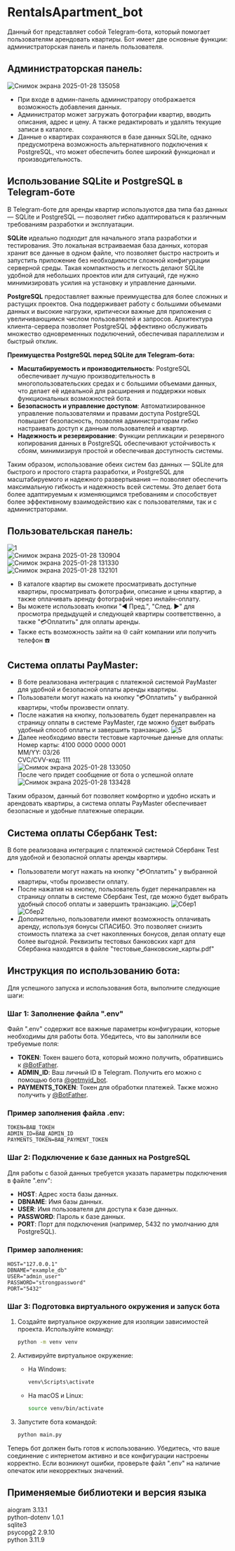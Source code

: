 # RentalsApartment_bot
Данный бот представляет собой Telegram-бота, который помогает пользователям арендовать квартиры. Бот имеет две основные функции: администраторская панель и панель пользователя. <br />
## Администраторская панель:
![Снимок экрана 2025-01-28 135058](https://github.com/user-attachments/assets/2b35828b-cf0a-4a5c-b80f-a779f415db83)<br />

- При входе в админ-панель администратору отображается возможность добавления данных.
- Администратор может загружать фотографии квартир, вводить описания, адрес и цену. А также редактировать и удалять текущие записи в каталоге. 
- Данные о квартирах сохраняются в базе данных SQLite, однако предусмотрена возможность альтернативного подключения к PostgreSQL, что может обеспечить более широкий функционал и производительность.
## Использование SQLite и PostgreSQL в Telegram-боте
В Telegram-боте для аренды квартир используются два типа баз данных — SQLite и PostgreSQL — позволяет гибко адаптироваться к различным требованиям разработки и эксплуатации. 

**SQLite** идеально подходит для начального этапа разработки и тестирования. Это локальная встраиваемая база данных, которая хранит все данные в одном файле, что позволяет быстро настроить и запустить приложение без необходимости сложной конфигурации серверной среды. Такая компактность и легкость делают SQLite удобной для небольших проектов или для ситуаций, где нужно минимизировать усилия на установку и управление данными.

**PostgreSQL** предоставляет важные преимущества для более сложных и растущих проектов. Она поддерживает работу с большими объемами данных и высокие нагрузки, критически важные для приложения с увеличивающимся числом пользователей и запросов. Архитектура клиента-сервера позволяет PostgreSQL эффективно обслуживать множество одновременных подключений, обеспечивая параллелизм и быстрый отклик. 

**Преимущества PostgreSQL перед SQLite для Telegram-бота:**

- **Масштабируемость и производительность**: PostgreSQL обеспечивает лучшую производительность в многопользовательских средах и с большими объемами данных, что делает её идеальной для расширения и поддержки новых функциональных возможностей бота.
- **Безопасность и управление доступом**: Автоматизированное управление пользователями и правами доступа PostgreSQL повышает безопасность, позволяя администраторам гибко настраивать доступ к данным пользователей и квартир.
- **Надежность и резервирование**: Функции репликации и резервного копирования данных в PostgreSQL обеспечивают устойчивость к сбоям, минимизируя простой и обеспечивая доступность системы.

Таким образом, использование обеих систем баз данных — SQLite для быстрого и простого старта разработки, и PostgreSQL для масштабируемого и надежного развертывания — позволяет обеспечить максимальную гибкость и надежность всей системы. Это делает бота более адаптируемым к изменяющимся требованиям и способствует более эффективному взаимодействию как с пользователями, так и с администраторами.

 ## Пользовательская панель:
![1](https://github.com/user-attachments/assets/1b289697-0949-4ca2-9b7b-e09d968fd17c)<br />
![Снимок экрана 2025-01-28 130904](https://github.com/user-attachments/assets/56b35dfb-efe7-4867-aa7a-ff19832cf2aa)<br />
![Снимок экрана 2025-01-28 131330](https://github.com/user-attachments/assets/8335b039-acc9-4570-b04d-35c80486fd98)<br />
![Снимок экрана 2025-01-28 132101](https://github.com/user-attachments/assets/f96e7dec-cd54-467d-b166-e88177aee595)<br />

- В каталоге квартир вы сможете просматривать доступные квартиры, просматривать фотографии, описание и цены квартир, а также оплачивать аренду фотографий через инлайн-оплату.
- Вы можете использовать кнопки "◀ Пред.", "След. ▶" для просмотра предыдущей и следующей квартиры соответственно, а также "💳Оплатить" для оплаты аренды.
- Также есть возможность зайти на 🌐 сайт компании или получить телефон ☎️

 ## Система оплаты PayMaster:
- В боте реализована интеграция с платежной системой PayMaster для удобной и безопасной оплаты аренды квартиры.
- Пользователи могут нажать на кнопку "💳Оплатить" у выбранной квартиры, чтобы произвести оплату.
- После нажатия на кнопку, пользователь будет перенаправлен на страницу оплаты в системе PayMaster, где можно будет выбрать удобный способ оплаты и завершить транзакцию. 
 ![5](https://github.com/user-attachments/assets/a1bb13ea-8507-4279-bb67-a746d8241c31)<br />
- Далее необходимо ввести тестовые карточные данные для оплаты:<br />
Номер карты: 4100 0000 0000 0001 <br />
MM/YY: 03/26 <br />
CVC/CVV-код: 111 <br />
![Снимок экрана 2025-01-28 133050](https://github.com/user-attachments/assets/e9096683-7dd6-4ec5-87f8-ea8466ee8c32)<br />
После чего придет сообщение от бота о успешной оплате
![Снимок экрана 2025-01-28 133428](https://github.com/user-attachments/assets/0d80a590-3fff-445c-b75e-57cb32121e0f)<br />


Таким образом, данный бот позволяет комфортно и удобно искать и арендовать квартиры, а система оплаты PayMaster обеспечивает безопасные и удобные платежные операции.
## Система оплаты Сбербанк Test:
 В боте реализована интеграция с платежной системой Сбербанк Test для удобной и безопасной оплаты аренды квартиры.
- Пользователи могут нажать на кнопку "💳Оплатить" у выбранной квартиры, чтобы произвести оплату.
- После нажатия на кнопку, пользователь будет перенаправлен на страницу оплаты в системе Сбербанк Test, где можно будет выбрать удобный способ оплаты и завершить транзакцию.
![Сбер1](https://github.com/user-attachments/assets/807de715-fe47-47d2-a579-dccf2f08d08d)<br />
![Сбер2](https://github.com/user-attachments/assets/97dedc27-f6bb-4065-83a3-2c30c5d65ee8)<br />
- Дополнительно, пользователи имеют возможность оплачивать аренду, используя бонусы СПАСИБО. Это позволяет снизить стоимость платежа за счет накопленных бонусов, делая оплату еще более выгодной.
Реквизиты тестовых банковских карт для Сбербанка находятся в файле "тестовые_банковские_карты.pdf"

## Инструкция по использованию бота:<br />

Для успешного запуска и использования бота, выполните следующие шаги:

### Шаг 1: Заполнение файла ".env"
Файл ".env" содержит все важные параметры конфигурации, которые необходимы для работы бота. Убедитесь, что вы заполнили все требуемые поля:

- **TOKEN**: Токен вашего бота, который можно получить, обратившись к [@BotFather](https://t.me/BotFather).
- **ADMIN_ID**: Ваш личный ID в Telegram. Получить его можно с помощью бота [@getmyid_bot](https://t.me/getmyid_bot).
- **PAYMENTS_TOKEN**: Токен для обработки платежей. Также можно получить у [@BotFather](https://t.me/BotFather).

### Пример заполнения файла .env:
```plaintext
TOKEN=ВАШ_ТОКЕН
ADMIN_ID=ВАШ_ADMIN_ID
PAYMENTS_TOKEN=ВАШ_PAYMENT_TOKEN
```

### Шаг 2: Подключение к базе данных на PostgreSQL
Для работы с базой данных требуется указать параметры подключения в файле ".env":

- **HOST**: Адрес хоста базы данных.
- **DBNAME**: Имя базы данных.
- **USER**: Имя пользователя для доступа к базе данных.
- **PASSWORD**: Пароль к базе данных.
- **PORT**: Порт для подключения (например, 5432 по умолчанию для PostgreSQL).

### Пример заполнения:
```plaintext
HOST="127.0.0.1"
DBNAME="example_db"
USER="admin_user"
PASSWORD="strongpassword"
PORT="5432"
```

### Шаг 3: Подготовка виртуального окружения и запуск бота

1. Создайте виртуальное окружение для изоляции зависимостей проекта. 
   Используйте команду:
   ```bash
   python -m venv venv
   ```

2. Активируйте виртуальное окружение:
   - На Windows:
     ```bash
     venv\Scripts\activate
     ```
   - На macOS и Linux:
     ```bash
     source venv/bin/activate
     ```
3. Запустите бота командой:
   ```bash
   python main.py
   ```

Теперь бот должен быть готов к использованию. Убедитесь, что ваше соединение с интернетом активно и все конфигурации настроены корректно. Если возникнут ошибки, проверьте файл ".env" на наличие опечаток или некорректных значений.
## Применяемые библиотеки и версия языка <br />
aiogram            3.13.1 <br />
python-dotenv      1.0.1 <br />
sqlite3 <br />
psycopg2  2.9.10 <br />
python 3.11.9 <br />
